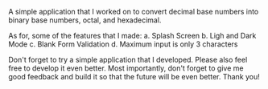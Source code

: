 A simple application that I worked on to convert decimal base numbers into binary base numbers, octal, and hexadecimal.

As for, some of the features that I made:
a. Splash Screen
b. Ligh and Dark Mode
c. Blank Form Validation
d. Maximum input is only 3 characters

Don't forget to try a simple application that I developed. Please also feel free to develop it even better. Most importantly, don't forget to give me good feedback and build it so that the future will be even better.
Thank you!
